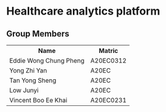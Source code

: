 <h1>Healthcare analytics platform</h1>
<h2>Group Members </h2>
<table>
  <tr>
    <th>Name</th>
    <th>Matric</th>
  </tr>
  <tr>
    <td>Eddie Wong Chung Pheng</td>
    <td>A20EC0312</td>
  </tr>
  <tr>
    <td>Yong Zhi Yan</td>
    <td>A20EC</td>
  </tr>
    <tr>
    <td>Tan Yong Sheng</td>
    <td>A20EC</td>
  </tr>
    <tr>
    <td>Low Junyi</td>
    <td>A20EC</td>
  </tr>
  <tr>
    <td>Vincent Boo Ee Khai</td>
    <td>A20EC0231</td>
  </tr>
</table>
